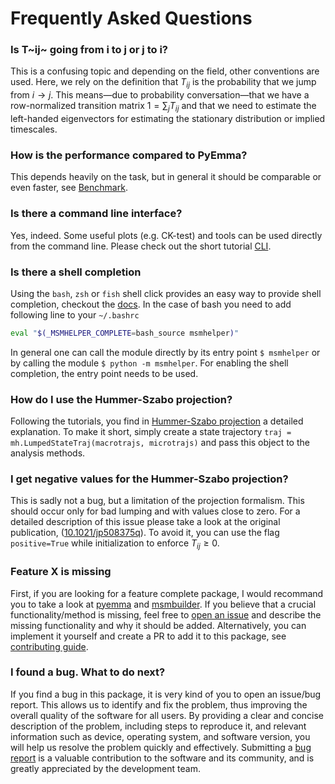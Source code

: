 # Frequently Asked Questions

### Is T~ij~ going from i to j or j to i?
This is a confusing topic and depending on the field, other conventions are used. Here, we rely on the definition that $T_{ij}$ is the probability that we jump from $i\to j$. This means&mdash;due to probability conversation&mdash;that we have a row-normalized transition matrix $1 = \sum_j T_{ij}$ and that we need to estimate the left-handed eigenvectors for estimating the stationary distribution or implied timescales.


### How is the performance compared to PyEmma?
This depends heavily on the task, but in general it should be comparable or even faster, see [Benchmark](../benchmark/).


### Is there a command line interface?
Yes, indeed. Some useful plots (e.g. CK-test) and tools can be used directly from the command line. Please check out the short tutorial [CLI](../tutorials/cli).


### Is there a shell completion
Using the `bash`, `zsh` or `fish` shell click provides an easy way to
provide shell completion, checkout the
[docs](https://click.palletsprojects.com/en/8.1.x/shell-completion).
In the case of bash you need to add following line to your `~/.bashrc`
```bash
eval "$(_MSMHELPER_COMPLETE=bash_source msmhelper)"
```
In general one can call the module directly by its entry point `$ msmhelper`
or by calling the module `$ python -m msmhelper`. For enabling
the shell completion, the entry point needs to be used.

### How do I use the Hummer-Szabo projection?
Following the tutorials, you find in [Hummer-Szabo projection](../tutorials/hummerszabo) a detailed explanation. To make it short, simply create a state trajectory `traj = mh.LumpedStateTraj(macrotrajs, microtrajs)` and pass this object to the analysis methods.


### I get negative values for the Hummer-Szabo projection?
This is sadly not a bug, but a limitation of the projection formalism. This should occur only for bad lumping and with values close to zero. For a detailed description of this issue please take a look at the original publication, ([10.1021/jp508375q](https://doi.org/10.1021/jp508375q)). To avoid it, you can use the flag `positive=True` while initialization to enforce $T_{ij} \ge 0$.


### Feature X is missing
First, if you are looking for a feature complete package, I would recommand you to take a look at [pyemma](https://github.com/markovmodel/PyEMMA) and [msmbuilder](https://github.com/msmbuilder/msmbuilder). If you believe that a crucial functionality/method is missing, feel free to [open an issue](https://github.com/moldyn/msmhelper/issues) and describe the missing functionality and why it should be added. Alternatively, you can implement it yourself and create a PR to add it to this package, see [contributing guide](../contributing).


### I found a bug. What to do next?
If you find a bug in this package, it is very kind of you to open an issue/bug report. This allows us to identify and fix the problem, thus improving the overall quality of the software for all users. By providing a clear and concise description of the problem, including steps to reproduce it, and relevant information such as device, operating system, and software version, you will help us resolve the problem quickly and effectively. Submitting a [bug report](https://github.com/moldyn/msmhelper/issues) is a valuable contribution to the software and its community, and is greatly appreciated by the development team.
